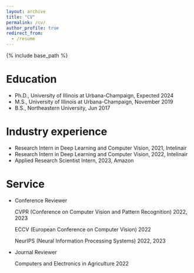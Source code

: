 ```yaml
---
layout: archive
title: "CV"
permalink: /cv/
author_profile: true
redirect_from:
  - /resume
---
```


{% include base_path %}

<!-- Here is my [CV](http://jingwu6.github.io/files/CV__Jing_W.pdf) -->

Education
======
* Ph.D., University of Illinois at Urbana-Champaign, Expected 2024
* M.S., University of Illinois at Urbana-Champaign, November 2019
* B.S., Northeastern University,  Jun 2017



Industry experience
======
* Research Intern in Deep Learning and Computer Vision, 2021, Intelinair
* Research Intern in Deep Learning and Computer Vision, 2022, Intelinair
* Applied Research Scientist Intern, 2023, Amazon

Service
======
* Conference Reviewer

  CVPR (Conference on Computer Vision and Pattern Recognition) 2022, 2023

  ECCV (European Conference on Computer Vision) 2022

  NeurIPS (Neural Information Processing Systems) 2022, 2023

* Journal Reviewer

  Computers and Electronics in Agriculture 2022
